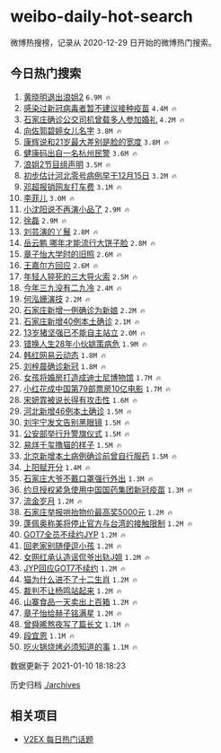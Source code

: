 # weibo-daily-hot-search

微博热搜榜，记录从 2020-12-29 日开始的微博热门搜索。

## 今日热门搜索

<!-- BEGIN -->

1. [黄晓明退出浪姐2](https://s.weibo.com/weibo?q=%23%E9%BB%84%E6%99%93%E6%98%8E%E9%80%80%E5%87%BA%E6%B5%AA%E5%A7%902%23&Refer=top) `6.9M 🔥`
1. [感染过新冠病毒者暂不建议接种疫苗](https://s.weibo.com/weibo?q=%23%E6%84%9F%E6%9F%93%E8%BF%87%E6%96%B0%E5%86%A0%E7%97%85%E6%AF%92%E8%80%85%E6%9A%82%E4%B8%8D%E5%BB%BA%E8%AE%AE%E6%8E%A5%E7%A7%8D%E7%96%AB%E8%8B%97%23&Refer=top) `4.4M 🔥`
1. [石家庄确诊公交司机曾载多人参加婚礼](https://s.weibo.com/weibo?q=%23%E7%9F%B3%E5%AE%B6%E5%BA%84%E7%A1%AE%E8%AF%8A%E5%85%AC%E4%BA%A4%E5%8F%B8%E6%9C%BA%E6%9B%BE%E8%BD%BD%E5%A4%9A%E4%BA%BA%E5%8F%82%E5%8A%A0%E5%A9%9A%E7%A4%BC%23&Refer=top) `4.2M 🔥`
1. [向佐郭碧婷女儿名字](https://s.weibo.com/weibo?q=%23%E5%90%91%E4%BD%90%E9%83%AD%E7%A2%A7%E5%A9%B7%E5%A5%B3%E5%84%BF%E5%90%8D%E5%AD%97%23&Refer=top) `3.8M 🔥`
1. [康辉说和21岁最大差别是脸的宽度](https://s.weibo.com/weibo?q=%23%E5%BA%B7%E8%BE%89%E8%AF%B4%E5%92%8C21%E5%B2%81%E6%9C%80%E5%A4%A7%E5%B7%AE%E5%88%AB%E6%98%AF%E8%84%B8%E7%9A%84%E5%AE%BD%E5%BA%A6%23&Refer=top) `3.8M 🔥`
1. [健康码出自一名杭州民警](https://s.weibo.com/weibo?q=%23%E5%81%A5%E5%BA%B7%E7%A0%81%E5%87%BA%E8%87%AA%E4%B8%80%E5%90%8D%E6%9D%AD%E5%B7%9E%E6%B0%91%E8%AD%A6%23&Refer=top) `3.6M 🔥`
1. [浪姐2节目组声明](https://s.weibo.com/weibo?q=%E6%B5%AA%E5%A7%902%E8%8A%82%E7%9B%AE%E7%BB%84%E5%A3%B0%E6%98%8E&Refer=top) `3.5M 🔥`
1. [初步估计河北零号病例早于12月15日](https://s.weibo.com/weibo?q=%23%E5%88%9D%E6%AD%A5%E4%BC%B0%E8%AE%A1%E6%B2%B3%E5%8C%97%E9%9B%B6%E5%8F%B7%E7%97%85%E4%BE%8B%E6%97%A9%E4%BA%8E12%E6%9C%8815%E6%97%A5%23&Refer=top) `3.2M 🔥`
1. [邓超报销网友打车费](https://s.weibo.com/weibo?q=%23%E9%82%93%E8%B6%85%E6%8A%A5%E9%94%80%E7%BD%91%E5%8F%8B%E6%89%93%E8%BD%A6%E8%B4%B9%23&Refer=top) `3.1M 🔥`
1. [李菲儿](https://s.weibo.com/weibo?q=%E6%9D%8E%E8%8F%B2%E5%84%BF&Refer=top) `3.0M 🔥`
1. [小沈阳说不再演小品了](https://s.weibo.com/weibo?q=%23%E5%B0%8F%E6%B2%88%E9%98%B3%E8%AF%B4%E4%B8%8D%E5%86%8D%E6%BC%94%E5%B0%8F%E5%93%81%E4%BA%86%23&Refer=top) `2.9M 🔥`
1. [徐磊](https://s.weibo.com/weibo?q=%E5%BE%90%E7%A3%8A&Refer=top) `2.9M 🔥`
1. [刘芸演的丫鬟](https://s.weibo.com/weibo?q=%23%E5%88%98%E8%8A%B8%E6%BC%94%E7%9A%84%E4%B8%AB%E9%AC%9F%23&Refer=top) `2.8M 🔥`
1. [岳云鹏 哪年才能流行大饼子脸](https://s.weibo.com/weibo?q=%E5%B2%B3%E4%BA%91%E9%B9%8F%20%E5%93%AA%E5%B9%B4%E6%89%8D%E8%83%BD%E6%B5%81%E8%A1%8C%E5%A4%A7%E9%A5%BC%E5%AD%90%E8%84%B8&Refer=top) `2.8M 🔥`
1. [章子怡大学时的旧照](https://s.weibo.com/weibo?q=%E7%AB%A0%E5%AD%90%E6%80%A1%E5%A4%A7%E5%AD%A6%E6%97%B6%E7%9A%84%E6%97%A7%E7%85%A7&Refer=top) `2.6M 🔥`
1. [王嘉尔方回应](https://s.weibo.com/weibo?q=%23%E7%8E%8B%E5%98%89%E5%B0%94%E6%96%B9%E5%9B%9E%E5%BA%94%23&Refer=top) `2.6M 🔥`
1. [年轻人猝死的三大导火索](https://s.weibo.com/weibo?q=%23%E5%B9%B4%E8%BD%BB%E4%BA%BA%E7%8C%9D%E6%AD%BB%E7%9A%84%E4%B8%89%E5%A4%A7%E5%AF%BC%E7%81%AB%E7%B4%A2%23&Refer=top) `2.5M 🔥`
1. [今年三九没有二九冷](https://s.weibo.com/weibo?q=%23%E4%BB%8A%E5%B9%B4%E4%B8%89%E4%B9%9D%E6%B2%A1%E6%9C%89%E4%BA%8C%E4%B9%9D%E5%86%B7%23&Refer=top) `2.4M 🔥`
1. [何泓姗演技](https://s.weibo.com/weibo?q=%E4%BD%95%E6%B3%93%E5%A7%97%E6%BC%94%E6%8A%80&Refer=top) `2.2M 🔥`
1. [石家庄新增一例确诊为新娘](https://s.weibo.com/weibo?q=%23%E7%9F%B3%E5%AE%B6%E5%BA%84%E6%96%B0%E5%A2%9E%E4%B8%80%E4%BE%8B%E7%A1%AE%E8%AF%8A%E4%B8%BA%E6%96%B0%E5%A8%98%23&Refer=top) `2.2M 🔥`
1. [石家庄新增40例本土确诊](https://s.weibo.com/weibo?q=%23%E7%9F%B3%E5%AE%B6%E5%BA%84%E6%96%B0%E5%A2%9E40%E4%BE%8B%E6%9C%AC%E5%9C%9F%E7%A1%AE%E8%AF%8A%23&Refer=top) `2.1M 🔥`
1. [13岁猪坚强已不能自主站立](https://s.weibo.com/weibo?q=%2313%E5%B2%81%E7%8C%AA%E5%9D%9A%E5%BC%BA%E5%B7%B2%E4%B8%8D%E8%83%BD%E8%87%AA%E4%B8%BB%E7%AB%99%E7%AB%8B%23&Refer=top) `2.0M 🔥`
1. [错换人生28年小伙姚策病危](https://s.weibo.com/weibo?q=%E9%94%99%E6%8D%A2%E4%BA%BA%E7%94%9F28%E5%B9%B4%E5%B0%8F%E4%BC%99%E5%A7%9A%E7%AD%96%E7%97%85%E5%8D%B1&Refer=top) `1.9M 🔥`
1. [韩红网易云动态](https://s.weibo.com/weibo?q=%E9%9F%A9%E7%BA%A2%E7%BD%91%E6%98%93%E4%BA%91%E5%8A%A8%E6%80%81&Refer=top) `1.8M 🔥`
1. [刘梓晨确诊新冠](https://s.weibo.com/weibo?q=%23%E5%88%98%E6%A2%93%E6%99%A8%E7%A1%AE%E8%AF%8A%E6%96%B0%E5%86%A0%23&Refer=top) `1.8M 🔥`
1. [女孩将婚房打造成迪士尼博物馆](https://s.weibo.com/weibo?q=%E5%A5%B3%E5%AD%A9%E5%B0%86%E5%A9%9A%E6%88%BF%E6%89%93%E9%80%A0%E6%88%90%E8%BF%AA%E5%A3%AB%E5%B0%BC%E5%8D%9A%E7%89%A9%E9%A6%86&Refer=top) `1.7M 🔥`
1. [小红花成中国第79部票房10亿电影](https://s.weibo.com/weibo?q=%23%E5%B0%8F%E7%BA%A2%E8%8A%B1%E6%88%90%E4%B8%AD%E5%9B%BD%E7%AC%AC79%E9%83%A8%E7%A5%A8%E6%88%BF10%E4%BA%BF%E7%94%B5%E5%BD%B1%23&Refer=top) `1.7M 🔥`
1. [宋妍霏被说长得有攻击性](https://s.weibo.com/weibo?q=%E5%AE%8B%E5%A6%8D%E9%9C%8F%E8%A2%AB%E8%AF%B4%E9%95%BF%E5%BE%97%E6%9C%89%E6%94%BB%E5%87%BB%E6%80%A7&Refer=top) `1.6M 🔥`
1. [河北新增46例本土确诊](https://s.weibo.com/weibo?q=%23%E6%B2%B3%E5%8C%97%E6%96%B0%E5%A2%9E46%E4%BE%8B%E6%9C%AC%E5%9C%9F%E7%A1%AE%E8%AF%8A%23&Refer=top) `1.5M 🔥`
1. [刘宇宁发文告别黑眼镜](https://s.weibo.com/weibo?q=%23%E5%88%98%E5%AE%87%E5%AE%81%E5%8F%91%E6%96%87%E5%91%8A%E5%88%AB%E9%BB%91%E7%9C%BC%E9%95%9C%23&Refer=top) `1.5M 🔥`
1. [公安部举行升警旗仪式](https://s.weibo.com/weibo?q=%23%E5%85%AC%E5%AE%89%E9%83%A8%E4%B8%BE%E8%A1%8C%E5%8D%87%E8%AD%A6%E6%97%97%E4%BB%AA%E5%BC%8F%23&Refer=top) `1.5M 🔥`
1. [易烊千玺撸猫的样子](https://s.weibo.com/weibo?q=%23%E6%98%93%E7%83%8A%E5%8D%83%E7%8E%BA%E6%92%B8%E7%8C%AB%E7%9A%84%E6%A0%B7%E5%AD%90%23&Refer=top) `1.5M 🔥`
1. [北京新增本土病例确诊前曾自行服药](https://s.weibo.com/weibo?q=%23%E5%8C%97%E4%BA%AC%E6%96%B0%E5%A2%9E%E6%9C%AC%E5%9C%9F%E7%97%85%E4%BE%8B%E7%A1%AE%E8%AF%8A%E5%89%8D%E6%9B%BE%E8%87%AA%E8%A1%8C%E6%9C%8D%E8%8D%AF%23&Refer=top) `1.5M 🔥`
1. [上阳赋开分](https://s.weibo.com/weibo?q=%23%E4%B8%8A%E9%98%B3%E8%B5%8B%E5%BC%80%E5%88%86%23&Refer=top) `1.4M 🔥`
1. [石家庄大爷不戴口罩强行外出](https://s.weibo.com/weibo?q=%E7%9F%B3%E5%AE%B6%E5%BA%84%E5%A4%A7%E7%88%B7%E4%B8%8D%E6%88%B4%E5%8F%A3%E7%BD%A9%E5%BC%BA%E8%A1%8C%E5%A4%96%E5%87%BA&Refer=top) `1.3M 🔥`
1. [约旦授权紧急使用中国国药集团新冠疫苗](https://s.weibo.com/weibo?q=%E7%BA%A6%E6%97%A6%E6%8E%88%E6%9D%83%E7%B4%A7%E6%80%A5%E4%BD%BF%E7%94%A8%E4%B8%AD%E5%9B%BD%E5%9B%BD%E8%8D%AF%E9%9B%86%E5%9B%A2%E6%96%B0%E5%86%A0%E7%96%AB%E8%8B%97&Refer=top) `1.3M 🔥`
1. [流金岁月](https://s.weibo.com/weibo?q=%E6%B5%81%E9%87%91%E5%B2%81%E6%9C%88&Refer=top) `1.2M 🔥`
1. [石家庄举报哄抬物价最高奖5000元](https://s.weibo.com/weibo?q=%23%E7%9F%B3%E5%AE%B6%E5%BA%84%E4%B8%BE%E6%8A%A5%E5%93%84%E6%8A%AC%E7%89%A9%E4%BB%B7%E6%9C%80%E9%AB%98%E5%A5%965000%E5%85%83%23&Refer=top) `1.2M 🔥`
1. [蓬佩奥称美将停止官方与台湾的接触限制](https://s.weibo.com/weibo?q=%E8%93%AC%E4%BD%A9%E5%A5%A5%E7%A7%B0%E7%BE%8E%E5%B0%86%E5%81%9C%E6%AD%A2%E5%AE%98%E6%96%B9%E4%B8%8E%E5%8F%B0%E6%B9%BE%E7%9A%84%E6%8E%A5%E8%A7%A6%E9%99%90%E5%88%B6&Refer=top) `1.2M 🔥`
1. [GOT7全员不续约JYP](https://s.weibo.com/weibo?q=%23GOT7%E5%85%A8%E5%91%98%E4%B8%8D%E7%BB%AD%E7%BA%A6JYP%23&Refer=top) `1.2M 🔥`
1. [回老家别随便逗小孩](https://s.weibo.com/weibo?q=%E5%9B%9E%E8%80%81%E5%AE%B6%E5%88%AB%E9%9A%8F%E4%BE%BF%E9%80%97%E5%B0%8F%E5%AD%A9&Refer=top) `1.2M 🔥`
1. [女网红承认造谣侃爷出轨J姐](https://s.weibo.com/weibo?q=%23%E5%A5%B3%E7%BD%91%E7%BA%A2%E6%89%BF%E8%AE%A4%E9%80%A0%E8%B0%A3%E4%BE%83%E7%88%B7%E5%87%BA%E8%BD%A8J%E5%A7%90%23&Refer=top) `1.2M 🔥`
1. [JYP回应GOT7不续约](https://s.weibo.com/weibo?q=JYP%E5%9B%9E%E5%BA%94GOT7%E4%B8%8D%E7%BB%AD%E7%BA%A6&Refer=top) `1.2M 🔥`
1. [猫为什么进不了十二生肖](https://s.weibo.com/weibo?q=%23%E7%8C%AB%E4%B8%BA%E4%BB%80%E4%B9%88%E8%BF%9B%E4%B8%8D%E4%BA%86%E5%8D%81%E4%BA%8C%E7%94%9F%E8%82%96%23&Refer=top) `1.2M 🔥`
1. [裁判不让杨鸣站起来](https://s.weibo.com/weibo?q=%23%E8%A3%81%E5%88%A4%E4%B8%8D%E8%AE%A9%E6%9D%A8%E9%B8%A3%E7%AB%99%E8%B5%B7%E6%9D%A5%23&Refer=top) `1.2M 🔥`
1. [山寨食品一天卖出上百箱](https://s.weibo.com/weibo?q=%23%E5%B1%B1%E5%AF%A8%E9%A3%9F%E5%93%81%E4%B8%80%E5%A4%A9%E5%8D%96%E5%87%BA%E4%B8%8A%E7%99%BE%E7%AE%B1%23&Refer=top) `1.2M 🔥`
1. [章子怡给赫子铭满星](https://s.weibo.com/weibo?q=%23%E7%AB%A0%E5%AD%90%E6%80%A1%E7%BB%99%E8%B5%AB%E5%AD%90%E9%93%AD%E6%BB%A1%E6%98%9F%23&Refer=top) `1.2M 🔥`
1. [曾舜晞熬夜写了篇长文](https://s.weibo.com/weibo?q=%23%E6%9B%BE%E8%88%9C%E6%99%9E%E7%86%AC%E5%A4%9C%E5%86%99%E4%BA%86%E7%AF%87%E9%95%BF%E6%96%87%23&Refer=top) `1.1M 🔥`
1. [段宜恩](https://s.weibo.com/weibo?q=%E6%AE%B5%E5%AE%9C%E6%81%A9&Refer=top) `1.1M 🔥`
1. [吃火锅烧烤必须知道的事](https://s.weibo.com/weibo?q=%23%E5%90%83%E7%81%AB%E9%94%85%E7%83%A7%E7%83%A4%E5%BF%85%E9%A1%BB%E7%9F%A5%E9%81%93%E7%9A%84%E4%BA%8B%23&Refer=top) `1.1M 🔥`

数据更新于 2021-01-10 18:18:23

<!-- END -->

历史归档 [./archives](./archives)

## 相关项目

- [V2EX 每日热门话题](https://github.com/realLeonardo/v2ex-daily-hot-topic)
